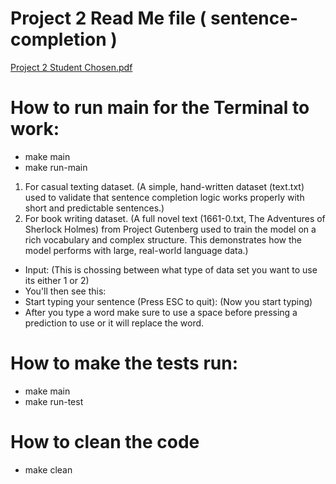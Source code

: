 # Project 2 Read Me file ( sentence-completion )
[Project 2 Student Chosen.pdf](https://github.com/user-attachments/files/19523410/Project.2.Student.Chosen.pdf)


# How to run main for the Terminal to work: 
- make main
- make run-main
1.  For casual texting dataset. (A simple, hand-written dataset (text.txt) used to validate that sentence completion logic works properly with short and predictable sentences.)
2.  For book writing dataset. (A full novel text (1661-0.txt, The Adventures of Sherlock Holmes) from Project Gutenberg used to train the model on a rich vocabulary and complex structure. This demonstrates how the model performs with large, real-world language data.)
- Input: (This is chossing between what type of data set you want to use its either 1 or 2)
- You'll then see this:
- Start typing your sentence (Press ESC to quit): (Now you start typing)
- After you type a word make sure to use a space before pressing a prediction to use or it will replace the word.

# How to make the tests run: 
- make main
- make run-test

# How to clean the code
- make clean

